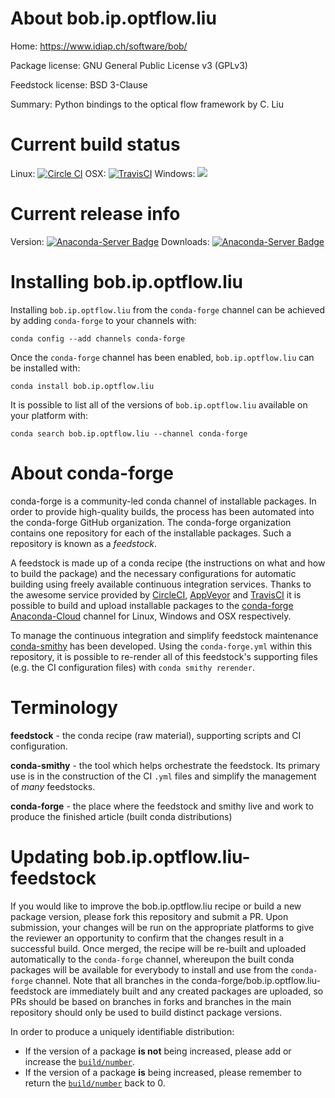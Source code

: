 About bob.ip.optflow.liu
========================

Home: https://www.idiap.ch/software/bob/

Package license: GNU General Public License v3 (GPLv3)

Feedstock license: BSD 3-Clause

Summary: Python bindings to the optical flow framework by C. Liu



Current build status
====================

Linux: [![Circle CI](https://circleci.com/gh/conda-forge/bob.ip.optflow.liu-feedstock.svg?style=shield)](https://circleci.com/gh/conda-forge/bob.ip.optflow.liu-feedstock)
OSX: [![TravisCI](https://travis-ci.org/conda-forge/bob.ip.optflow.liu-feedstock.svg?branch=master)](https://travis-ci.org/conda-forge/bob.ip.optflow.liu-feedstock)
Windows: ![](https://cdn.rawgit.com/conda-forge/conda-smithy/90845bba35bec53edac7a16638aa4d77217a3713/conda_smithy/static/disabled.svg)

Current release info
====================
Version: [![Anaconda-Server Badge](https://anaconda.org/conda-forge/bob.ip.optflow.liu/badges/version.svg)](https://anaconda.org/conda-forge/bob.ip.optflow.liu)
Downloads: [![Anaconda-Server Badge](https://anaconda.org/conda-forge/bob.ip.optflow.liu/badges/downloads.svg)](https://anaconda.org/conda-forge/bob.ip.optflow.liu)

Installing bob.ip.optflow.liu
=============================

Installing `bob.ip.optflow.liu` from the `conda-forge` channel can be achieved by adding `conda-forge` to your channels with:

```
conda config --add channels conda-forge
```

Once the `conda-forge` channel has been enabled, `bob.ip.optflow.liu` can be installed with:

```
conda install bob.ip.optflow.liu
```

It is possible to list all of the versions of `bob.ip.optflow.liu` available on your platform with:

```
conda search bob.ip.optflow.liu --channel conda-forge
```


About conda-forge
=================

conda-forge is a community-led conda channel of installable packages.
In order to provide high-quality builds, the process has been automated into the
conda-forge GitHub organization. The conda-forge organization contains one repository
for each of the installable packages. Such a repository is known as a *feedstock*.

A feedstock is made up of a conda recipe (the instructions on what and how to build
the package) and the necessary configurations for automatic building using freely
available continuous integration services. Thanks to the awesome service provided by
[CircleCI](https://circleci.com/), [AppVeyor](http://www.appveyor.com/)
and [TravisCI](https://travis-ci.org/) it is possible to build and upload installable
packages to the [conda-forge](https://anaconda.org/conda-forge)
[Anaconda-Cloud](http://docs.anaconda.org/) channel for Linux, Windows and OSX respectively.

To manage the continuous integration and simplify feedstock maintenance
[conda-smithy](http://github.com/conda-forge/conda-smithy) has been developed.
Using the ``conda-forge.yml`` within this repository, it is possible to re-render all of
this feedstock's supporting files (e.g. the CI configuration files) with ``conda smithy rerender``.


Terminology
===========

**feedstock** - the conda recipe (raw material), supporting scripts and CI configuration.

**conda-smithy** - the tool which helps orchestrate the feedstock.
                   Its primary use is in the construction of the CI ``.yml`` files
                   and simplify the management of *many* feedstocks.

**conda-forge** - the place where the feedstock and smithy live and work to
                  produce the finished article (built conda distributions)


Updating bob.ip.optflow.liu-feedstock
=====================================

If you would like to improve the bob.ip.optflow.liu recipe or build a new
package version, please fork this repository and submit a PR. Upon submission,
your changes will be run on the appropriate platforms to give the reviewer an
opportunity to confirm that the changes result in a successful build. Once
merged, the recipe will be re-built and uploaded automatically to the
`conda-forge` channel, whereupon the built conda packages will be available for
everybody to install and use from the `conda-forge` channel.
Note that all branches in the conda-forge/bob.ip.optflow.liu-feedstock are
immediately built and any created packages are uploaded, so PRs should be based
on branches in forks and branches in the main repository should only be used to
build distinct package versions.

In order to produce a uniquely identifiable distribution:
 * If the version of a package **is not** being increased, please add or increase
   the [``build/number``](http://conda.pydata.org/docs/building/meta-yaml.html#build-number-and-string).
 * If the version of a package **is** being increased, please remember to return
   the [``build/number``](http://conda.pydata.org/docs/building/meta-yaml.html#build-number-and-string)
   back to 0.
